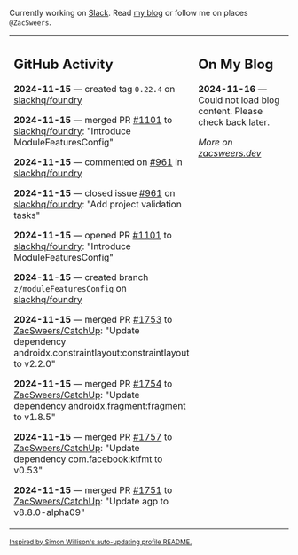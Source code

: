Currently working on [Slack](https://slack.com/). Read [my blog](https://zacsweers.dev/) or follow me on places `@ZacSweers`.

<table><tr><td valign="top" width="60%">

## GitHub Activity
<!-- githubActivity starts -->
**2024-11-15** — created tag `0.22.4` on [slackhq/foundry](https://github.com/slackhq/foundry)

**2024-11-15** — merged PR [#1101](https://github.com/slackhq/foundry/pull/1101) to [slackhq/foundry](https://github.com/slackhq/foundry): "Introduce ModuleFeaturesConfig"

**2024-11-15** — commented on [#961](https://github.com/slackhq/foundry/issues/961#issuecomment-2479770193) in [slackhq/foundry](https://github.com/slackhq/foundry)

**2024-11-15** — closed issue [#961](https://github.com/slackhq/foundry/issues/961) on [slackhq/foundry](https://github.com/slackhq/foundry): "Add project validation tasks"

**2024-11-15** — opened PR [#1101](https://github.com/slackhq/foundry/pull/1101) to [slackhq/foundry](https://github.com/slackhq/foundry): "Introduce ModuleFeaturesConfig"

**2024-11-15** — created branch `z/moduleFeaturesConfig` on [slackhq/foundry](https://github.com/slackhq/foundry)

**2024-11-15** — merged PR [#1753](https://github.com/ZacSweers/CatchUp/pull/1753) to [ZacSweers/CatchUp](https://github.com/ZacSweers/CatchUp): "Update dependency androidx.constraintlayout:constraintlayout to v2.2.0"

**2024-11-15** — merged PR [#1754](https://github.com/ZacSweers/CatchUp/pull/1754) to [ZacSweers/CatchUp](https://github.com/ZacSweers/CatchUp): "Update dependency androidx.fragment:fragment to v1.8.5"

**2024-11-15** — merged PR [#1757](https://github.com/ZacSweers/CatchUp/pull/1757) to [ZacSweers/CatchUp](https://github.com/ZacSweers/CatchUp): "Update dependency com.facebook:ktfmt to v0.53"

**2024-11-15** — merged PR [#1751](https://github.com/ZacSweers/CatchUp/pull/1751) to [ZacSweers/CatchUp](https://github.com/ZacSweers/CatchUp): "Update agp to v8.8.0-alpha09"
<!-- githubActivity ends -->
</td><td valign="top" width="40%">

## On My Blog
<!-- blog starts -->
**2024-11-16** — Could not load blog content. Please check back later.
<!-- blog ends -->
_More on [zacsweers.dev](https://zacsweers.dev/)_
</td></tr></table>

<sub><a href="https://simonwillison.net/2020/Jul/10/self-updating-profile-readme/">Inspired by Simon Willison's auto-updating profile README.</a></sub>
